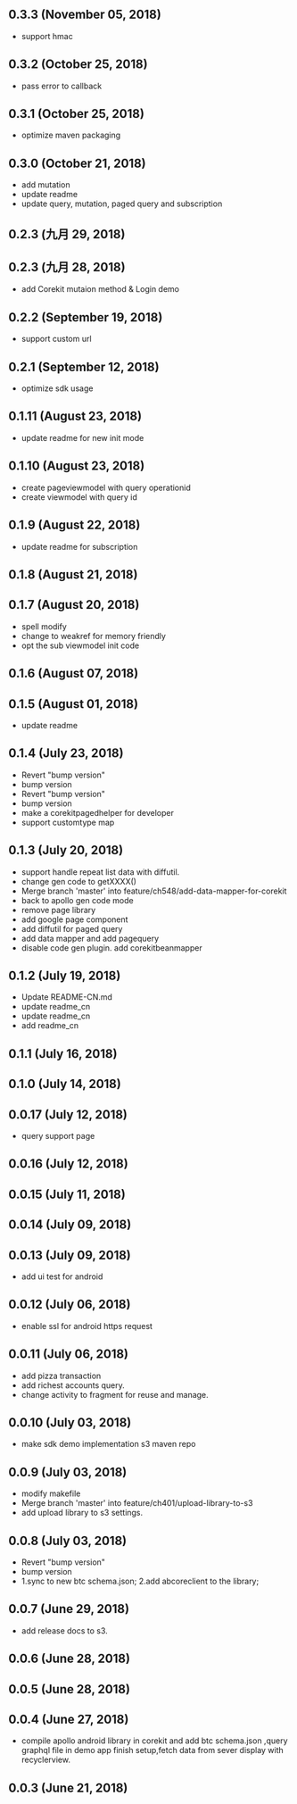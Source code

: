 ## 0.3.3 (November 05, 2018)
  - support hmac

## 0.3.2 (October 25, 2018)
  - pass error to callback

## 0.3.1 (October 25, 2018)
  - optimize maven packaging

## 0.3.0 (October 21, 2018)
  - add mutation
  - update readme
  - update query, mutation, paged query and subscription

## 0.2.3 (九月 29, 2018)


## 0.2.3 (九月 28, 2018)
  - add Corekit mutaion method & Login demo

## 0.2.2 (September 19, 2018)
  - support custom url

## 0.2.1 (September 12, 2018)
  - optimize sdk usage

## 0.1.11 (August 23, 2018)
  - update readme for new init mode

## 0.1.10 (August 23, 2018)
  - create pageviewmodel with query operationid
  - create viewmodel with query id

## 0.1.9 (August 22, 2018)
  - update readme for subscription

## 0.1.8 (August 21, 2018)


## 0.1.7 (August 20, 2018)
  - spell modify
  - change to weakref for memory friendly
  - opt the sub viewmodel init code

## 0.1.6 (August 07, 2018)


## 0.1.5 (August 01, 2018)
  - update readme

## 0.1.4 (July 23, 2018)
  - Revert "bump version"
  - bump version
  - Revert "bump version"
  - bump version
  - make a corekitpagedhelper for developer
  - support customtype map

## 0.1.3 (July 20, 2018)
  - support handle repeat list data with diffutil.
  - change gen code to getXXXX()
  - Merge branch 'master' into feature/ch548/add-data-mapper-for-corekit
  - back to apollo gen code mode
  - remove page library
  - add google page component
  - add diffutil for paged query
  - add data mapper and add pagequery
  - disable code gen plugin. add corekitbeanmapper

## 0.1.2 (July 19, 2018)
  - Update README-CN.md
  - update readme_cn
  - update readme_cn
  - add readme_cn

## 0.1.1 (July 16, 2018)


## 0.1.0 (July 14, 2018)


## 0.0.17 (July 12, 2018)
  - query support page

## 0.0.16 (July 12, 2018)


## 0.0.15 (July 11, 2018)


## 0.0.14 (July 09, 2018)


## 0.0.13 (July 09, 2018)
  - add ui test for android

## 0.0.12 (July 06, 2018)
  - enable ssl for android https request

## 0.0.11 (July 06, 2018)
  - add pizza transaction
  - add richest accounts query.
  - change activity to fragment for reuse and manage.

## 0.0.10 (July 03, 2018)
  - make sdk demo implementation s3 maven repo

## 0.0.9 (July 03, 2018)
  - modify makefile
  - Merge branch 'master' into feature/ch401/upload-library-to-s3
  - add upload library to s3 settings.

## 0.0.8 (July 03, 2018)
  - Revert "bump version"
  - bump version
  - 1.sync to new btc schema.json; 2.add abcoreclient to the library;

## 0.0.7 (June 29, 2018)
  - add release docs to s3.

## 0.0.6 (June 28, 2018)


## 0.0.5 (June 28, 2018)


## 0.0.4 (June 27, 2018)
  - compile apollo android library in corekit and add btc schema.json ,query graphql file in demo app finish setup,fetch data from sever display with recyclerview.

## 0.0.3 (June 21, 2018)





